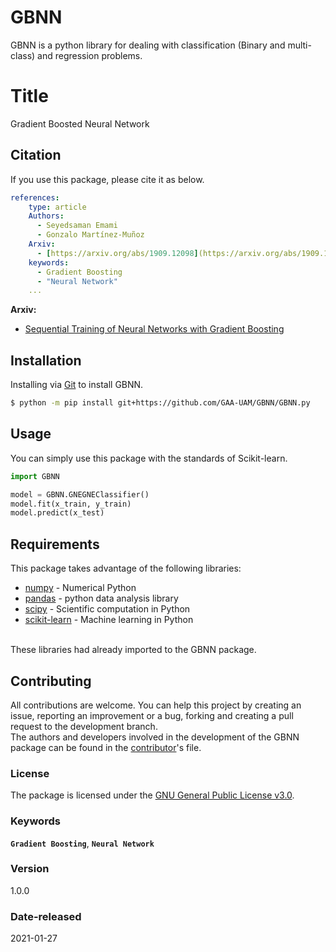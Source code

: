 # GBNN
GBNN is a python library for dealing with classification (Binary and multi-class) and regression problems.

# Title
Gradient Boosted Neural Network

## Citation 
If you use this package, please cite it as below.

```yaml
references:
    type: article
    Authors:
      - Seyedsaman Emami
      - Gonzalo Martínez-Muñoz
    Arxiv:
      - [https://arxiv.org/abs/1909.12098](https://arxiv.org/abs/1909.12098)
    keywords:
      - Gradient Boosting
      - "Neural Network"
    ...
```
**Arxiv:**
- [Sequential Training of Neural Networks with Gradient Boosting](https://arxiv.org/abs/1909.12098)


## Installation
Installing via [Git](https://github.com/) to install GBNN.

```bash
$ python -m pip install git+https://github.com/GAA-UAM/GBNN/GBNN.py
```

## Usage
You can simply use this package with the standards of Scikit-learn.

```python
import GBNN

model = GBNN.GNEGNEClassifier()
model.fit(x_train, y_train)
model.predict(x_test)
```

## Requirements
This package takes advantage of the following libraries:
- [numpy](https://numpy.org/) - Numerical Python
- [pandas](https://pandas.pydata.org/) - python data analysis library
- [scipy](https://www.scipy.org/) - Scientific computation in Python
- [scikit-learn](https://scikit-learn.org/stable/) - Machine learning in Python
<br/>
These libraries had already imported to the GBNN package.

## Contributing
All contributions are welcome. You can help this project by creating an issue, 
reporting an improvement or a bug, forking and creating a pull request to the 
development branch.
<br/>
The authors and developers involved in the development of the GBNN package can be found in the [contributor](contributors.txt)'s file.



### License
The package is licensed under the [GNU General Public License v3.0](https://spdx.org/licenses/GPL-3.0-or-later.html).

### Keywords
**`Gradient Boosting`**, **`Neural Network`**

### Version 
1.0.0

### Date-released
2021-01-27


